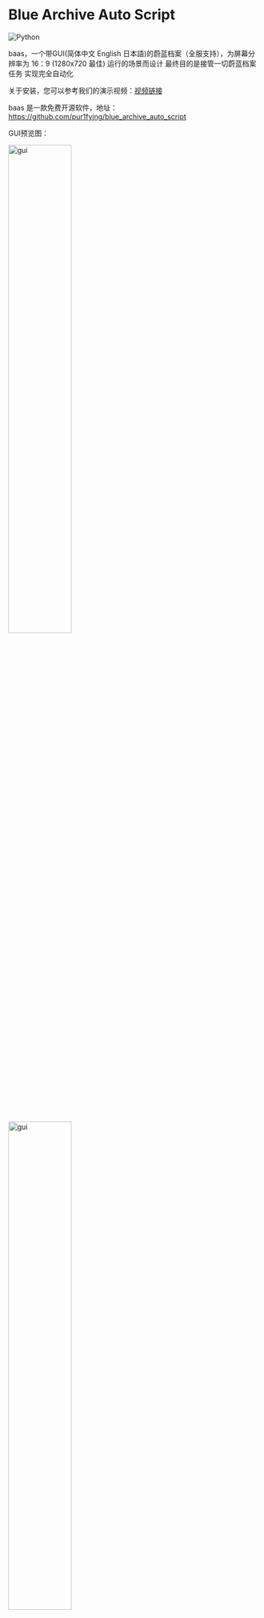 # Blue Archive Auto Script
![Python](https://img.shields.io/badge/-Python-000000?style=flat&logo=python)

baas，一个带GUI(简体中文 English 日本語)的蔚蓝档案（全服支持），为屏幕分辨率为 16：9 (1280x720 最佳) 运行的场景而设计 最终目的是接管一切蔚蓝档案任务 实现完全自动化

关于安装，您可以参考我们的演示视频：[视频链接](https://www.bilibili.com/video/BV19y421e7XF/?spm_id_from=333.337.search-card.all.click)



baas 是一款免费开源软件，地址：https://github.com/pur1fying/blue_archive_auto_script


GUI预览图：

<img src="https://github.com/pur1fying/blue_archive_auto_script/blob/master/docs/assets/ui.png" alt="gui" width="50%">
<img src="https://github.com/pur1fying/blue_archive_auto_script/blob/master/docs/assets/ui2.png" alt="gui" width="50%">
<img src="https://github.com/pur1fying/blue_archive_auto_script/blob/master/docs/assets/ui3.png" alt="gui" width="50%">

## 功能 Features
- **主线**: 自动推图(普通4-26，困难1-26，最新主线<26>已适配)
- **咖啡厅**: 邀请券可选择指定学生 咖啡厅摸头 咖啡厅奖励
- **商店**: 支持指定普通物品商店 以及竞技场商店自动购买和刷新次数
- **收获**: 每日小组体力 邮箱 竞技场每日领奖 总力战累计积分领奖 每日任务领奖
- **体力清理**: 可指定任意主线关卡(普通困难) 特别委托 活动关卡 扫荡任意次数
- **日程**: 指定每个区域日程次数，可优先做加好感度多的日程
- **竞技场**: 清理到没有竞技场挑战券为止，自动领取每日奖励
- **制造**: 可选择制造物品优先级 制造次数 (可选择是否使用加速券)
- **momo_talk**: 自动完成所有未结束对话 完成剧情 领取青辉石
- **总力战**: 清空总力战挑战券并领取奖励(auto, **功能不完善**, 自动总力功能开发中)
- **战术综合测试**: 在考试开启期间自动清票
- **剧情**: 一键清理主线剧情，小组剧情
- **活动**: 一键活动推剧情，任务，挑战，走格子(国服活动稳定更新, 其他服务器随缘)

#### 突出特性：

- **16:9分辨率模拟器都可以运行，不局限于1280x720**
- **在低配电脑上运行也不会出现问题** 处理器速度低的电脑可以手动调小截图速度 增长运行时间
- **自定义调度(每日固定刷新时间，执行间隔)**
## 安装 Installation 
  **请确保安装路径没有中文(QT框架限制)**
  解压Release或qq交流群中的下载包，双击`BlueArchiveAutoScript.exe`安装环境，请耐心等待。
  安装完成后，BAAS 的ui界面将自动启动。同时，我们提供了pyinstaller可使用的打包脚本，您可以自
  行打包，具体内容在`deploy/installer`文件夹中。此外，本项目尝试支持Docker部署，但目前仍无法
  运行，目前在`deploy/docker`文件夹中，如有解决方案，请提交PR。
  
  ### 安装时可能遇到的故障：
  双击`BlueArchiveAutoScript.exe`后可能因为各种原因导致环境变量没有配置好，就会出现下图的"**软件启动失败,因为无法初始化Qt**"错误弹窗
 
 ![image](https://github.com/user-attachments/assets/8dd60377-5c8f-459d-a174-6a64c8d20d61)


修复此问题只需要将本应该在安装时添加的环境变量添加回去就好了

**具体操作环节为** `windows设置→系统→关于→高级系统设置→高级→环境变量→新建→填写变量名与变量值→点两下确定关闭窗口`
![屏幕截图 2024-11-23 210112](https://github.com/user-attachments/assets/dd0b17c6-b47c-47df-8ce6-00a51b775e73)

**变量名：** `QT_QPA_PLATFORM_PLUGIN_PATH`  

**变量值：** 填写已知兼容的Qt路径 ↓  

Baas的Qt目录： `（Baas的安装路径）\BlueArchiveAutoSctipt\env\Lib\site-packages\PyQt5\Qt5\plugins`  

MuMu模拟器的Qt目录： `（MuMu模拟器安装路径）\MuMu Player 12\shell\plugins`  

自己装的Qt： 自己研究，在py的安装目录下或者在AppData\Local的py软件配置文件夹里


- 变量值填写非MuMu模拟器的Qt目录时可能会与MuMu模拟器所需的Qt发生冲突，导致MuMu模拟器无法打开，已知MUMU模拟器与最新的Qt5.15.11不兼容，非必要不建议填写自己安装的Qt（要用到时自己改）。
**因为MUMU模拟器的Qt与Baas兼容，所以在发生冲突无法打开MuMu模拟器时建议在变量值处填写** `MuMu模拟器的Qt目录` 删除变量也可以正常打开MuMu模拟器。

 


  
  

## 如何使用
一些关键的参数
- **模拟器最佳是mumu模拟器 16：9尺寸 1280x720 60帧**
- **服务器：官服/b服/国际服/日服**
- **连接安卓模拟器：请设置端口号(模拟器多开请自行查询对应端口号)**
- **截图间隔：0.3s (CPU性能高)  /  0.5s - 2s(CPU性能较低)**
  **国际服必须使用英文语言**

推送设置
- **serverchan：填写ServerChan提供的SendKey**
- **json：填写自定义的完整地址（如http://127.0.0.1:8081/）**
- **推送的json格式为:**
`{"title":"Baas Error","desp":"error..."}`

### CLI 使用方法

CLI 用法及 macOS 支持，参考 [CLI.md](docs/CLI.md)。



## 如何上报bug How to Report Bugs
在提问题之前至少花费 5 分钟来思考和准备，才会有人花费他的 5 分钟来帮助你。

在提问题前，请先。
检查 BAAS 的更新，确认使用的是最新版(重启程序自动更新至最新版本)。
如果是非预期的行为，请提供非预期行为发生时UI界面的日志,模拟器截图或视频。

## 已知问题 Known Issues

- **ocr中文文字识别精度尚可,但不是特别高**
- **截图速度过快可能导致问题**
- **在使用本软件时请勿游玩游戏瓦洛兰特(可能会受到若干小时的封号处罚)**
## 联系我们 Contact Us

- QQ群：658302636 （有开发意向请加作者 Email pur1fying at 2274916027@qq.com）
- 欢迎将gui适配其他语言

## 未来目标 Future Goals
- **学生党，痛苦喵，大家一起来开源喵**
- **使用C++重构一部分功能(正在进行中https://github.com/pur1fying/BAAS_Cpp)**
- **使用yolo目标检测训练所有学生追踪模型，完成自动总力战功能**
- **完善体力规划模块,使脚本可以在二/三倍活动掉落期间刷不同图，购买体力等，使刷体力更灵活可变**
- **增加竞技场新赛季碎石挖矿功能**
- **构建一套完善的图像识别+模拟器交互系统**
## 致谢
1.GUI 支持, 感谢 

**[@キラメイ Kiramei](https://github.com/Kiramei)**

**[@Scxppp](https://github.com/Scxppp)** 

2.模拟器启动支持, 感谢 

**[@Daodanfd5](https://github.com/Daodanfd5)**

**[@Drstargaze](https://github.com/Drstargaze)**

3.英文GUI支持, 感谢 

**[@RedDeadDepresso](https://github.com/RedDeadDepresso)**

4.一些bug的修复, 感谢 

**[@2meito](https://github.com/2meito)** 

**[@walkonbothsides](https://github.com/walkonbothsides)** 

**[@misaka10843](https://github.com/misaka10843)**

**[@kibokiboki](https://github.com/kibokiboki)**

**[@Poke Chen](https://github.com/Popopopoke)**

5.推送信息支持, 感谢

**[@wyeeeee](https://github.com/wyeeeee)**

6.帮助文档网站支持, 感谢

**[@lzw-723](https://github.com/lzw-723)**

7.日文GUI支持,同样感谢

**[@キラメイ Kiramei](https://github.com/Kiramei)**

8.韩文GUI支持,感谢
**[@VoltIcaRus](https://github.com/VoltIcaRus) && [@RedDeadDepresso](https://github.com/RedDeadDepresso)**

9.日服活动维护,感谢
**[@shenxianjiejie](https://github.com/shenxian66ya)**

10. 国际服活动维护,感谢
**[@beihaihaihai](https://github.com/beihaihaihai)**

